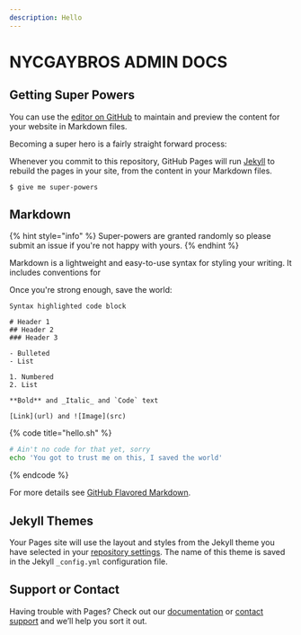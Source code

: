 ```yaml
---
description: Hello
---
```


# NYCGAYBROS ADMIN DOCS

## Getting Super Powers

You can use the [editor on GitHub](https://github.com/nycgaybros/nycgaybros/edit/master/README.md) to maintain and preview the content for your website in Markdown files.

Becoming a super hero is a fairly straight forward process:

Whenever you commit to this repository, GitHub Pages will run [Jekyll](https://jekyllrb.com/) to rebuild the pages in your site, from the content in your Markdown files.

```
$ give me super-powers
```

## Markdown

{% hint style="info" %}
 Super-powers are granted randomly so please submit an issue if you're not happy with yours.
{% endhint %}

Markdown is a lightweight and easy-to-use syntax for styling your writing. It includes conventions for

Once you're strong enough, save the world:

```text
Syntax highlighted code block

# Header 1
## Header 2
### Header 3

- Bulleted
- List

1. Numbered
2. List

**Bold** and _Italic_ and `Code` text

[Link](url) and ![Image](src)
```

{% code title="hello.sh" %}
```bash
# Ain't no code for that yet, sorry
echo 'You got to trust me on this, I saved the world'
```
{% endcode %}

For more details see [GitHub Flavored Markdown](https://guides.github.com/features/mastering-markdown/).



## Jekyll Themes

Your Pages site will use the layout and styles from the Jekyll theme you have selected in your [repository settings](https://github.com/nycgaybros/nycgaybros/settings). The name of this theme is saved in the Jekyll `_config.yml` configuration file.

## Support or Contact

Having trouble with Pages? Check out our [documentation](https://help.github.com/categories/github-pages-basics/) or [contact support](https://github.com/contact) and we’ll help you sort it out.

